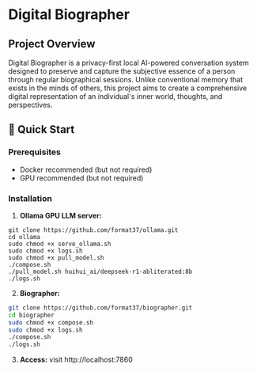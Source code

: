 # Digital Biographer

## Project Overview

Digital Biographer is a privacy-first local AI-powered conversation system designed to preserve and capture the subjective essence of a person through regular biographical sessions. Unlike conventional memory that exists in the minds of others, this project aims to create a comprehensive digital representation of an individual's inner world, thoughts, and perspectives.

## 🚀 Quick Start

### Prerequisites
- Docker recommended (but not required)
- GPU recommended (but not required)

### Installation

1. **Ollama GPU LLM server:**
```
git clone https://github.com/format37/ollama.git
cd ollama
sudo chmod +x serve_ollama.sh
sudo chmod +x logs.sh
sudo chmod +x pull_model.sh
./compose.sh
./pull_model.sh huihui_ai/deepseek-r1-abliterated:8b
./logs.sh
```
2. **Biographer:**
```bash
git clone https://github.com/format37/biographer.git
cd biographer
sudo chmod +x compose.sh
sudo chmod +x logs.sh
./compose.sh
./logs.sh
```

3. **Access:**
visit http://localhost:7860
